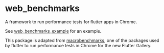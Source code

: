 # web_benchmarks

A framework to run performance tests for flutter apps in Chrome.

See [web_benchmarks_example](https://github.com/material-components/material-components-flutter-experimental/tree/develop/web_benchmarks_example) for an example.

This package is adapted from
[macrobenchmarks](https://github.com/flutter/flutter/tree/master/dev/benchmarks/macrobenchmarks),
one of the packages used by flutter to run performance tests in Chrome for the new Flutter Gallery.
